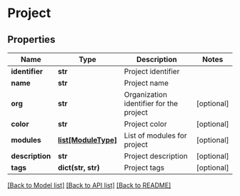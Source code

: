 # Project

## Properties
Name | Type | Description | Notes
------------ | ------------- | ------------- | -------------
**identifier** | **str** | Project identifier | 
**name** | **str** | Project name | 
**org** | **str** | Organization identifier for the project | [optional] 
**color** | **str** | Project color | [optional] 
**modules** | [**list[ModuleType]**](ModuleType.md) | List of modules for project | [optional] 
**description** | **str** | Project description | [optional] 
**tags** | **dict(str, str)** | Project tags | [optional] 

[[Back to Model list]](../README.md#documentation-for-models) [[Back to API list]](../README.md#documentation-for-api-endpoints) [[Back to README]](../README.md)

